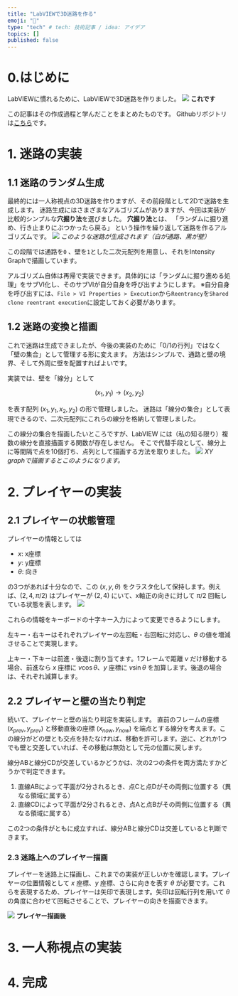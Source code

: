 ```yaml
---
title: "LabVIEWで3D迷路を作る"
emoji: "🤖"
type: "tech" # tech: 技術記事 / idea: アイデア
topics: []
published: false
---
```


# 0.はじめに
LabVIEWに慣れるために、LabVIEWで3D迷路を作りました。
![](/images/labview-3dmaze/3dmaze.gif)
**これです**

この記事はその作成過程と学んだことをまとめたものです。
Githubリポジトリは[こちら](https://github.com/arad166/LabVIEW_3Dmaze)です。

# 1. 迷路の実装
## 1.1 迷路のランダム生成
最終的には一人称視点の3D迷路を作りますが、その前段階として2Dで迷路を生成します。
迷路生成にはさまざまなアルゴリズムがありますが、今回は実装が比較的シンプルな**穴掘り法**を選びました。
**穴掘り法**とは、
「ランダムに掘り進め、行き止まりにぶつかったら戻る」
という操作を繰り返して迷路を作るアルゴリズムです。
![](/images/labview-3dmaze/maze1.png)
*このような迷路が生成されます（白が通路、黒が壁）*

この段階では通路を`0` 、壁を`1`とした二次元配列を用意し、それをIntensity Graphで描画しています。

アルゴリズム自体は再帰で実装できます。具体的には「ランダムに掘り進める処理」をサブVI化し、そのサブVIが自分自身を呼び出すようにします。
※自分自身を呼び出すには、`File > VI Properties > Execution`から`Reentrancy`を`Shared clone reentrant execution`に設定しておく必要があります。

## 1.2 迷路の変換と描画

これで迷路は生成できましたが、今後の実装のために「0/1の行列」ではなく「壁の集合」として管理する形に変えます。
方法はシンプルで、通路と壁の境界、そして外周に壁を配置すればよいです。

実装では、壁を「線分」として

$$
(x_1,y_1) \rightarrow (x_2,y_2)
$$

を表す配列 $(x_1, y_1, x_2, y_2)$ の形で管理しました。
迷路は「線分の集合」として表現できるので、二次元配列にこれらの線分を格納して管理しました。

この線分の集合を描画したいところですが、LabVIEW には（私の知る限り）複数の線分を直接描画する関数が存在しません。
そこで代替手段として、線分上に等間隔で点を10個打ち、点列として描画する方法を取りました。
![](/images/labview-3dmaze/maze2.png)
*XY graphで描画するとこのようになります。*

# 2. プレイヤーの実装
## 2.1 プレイヤーの状態管理

プレイヤーの情報としては
- $x$: x座標
- $y$: y座標
- $\theta$: 向き

の3つがあれば十分なので、この $(x,y,\theta)$ をクラスタ化して保持します。例えば、$(2,4,\pi/2)$ はプレイヤーが $(2,4)$ にいて、x軸正の向きに対して $\pi/2$ 回転している状態を表します。
![](/images/labview-3dmaze/x_y_theta.png)

これらの情報をキーボードの十字キー入力によって変更できるようにします。

左キー・右キーはそれぞれプレイヤーの左回転・右回転に対応し、$\theta$ の値を増減させることで実現します。

上キー・下キーは前進・後退に割り当てます。1フレームで距離 $v$ だけ移動する場合、前進なら $x$ 座標に $v\cos\theta$、$y$ 座標に $v\sin\theta$ を加算します。後退の場合は、それぞれ減算します。

## 2.2 プレイヤーと壁の当たり判定

続いて、プレイヤーと壁の当たり判定を実装します。
直前のフレームの座標 $(x_{prev},y_{prev})$ と移動直後の座標 $(x_{now},y_{now})$ を端点とする線分を考えます。この線分がどの壁とも交点を持たなければ、移動を許可します。逆に、どれか1つでも壁と交差していれば、その移動は無効として元の位置に戻します。



線分ABと線分CDが交差しているかどうかは、次の2つの条件を両方満たすかどうかで判定できます。

1. 直線ABによって平面が2分されるとき、点Cと点Dがその両側に位置する（異なる領域に属する）
2. 直線CDによって平面が2分されるとき、点Aと点Bがその両側に位置する（異なる領域に属する）

この2つの条件がともに成立すれば、線分ABと線分CDは交差していると判断できます。

### 2.3 迷路上へのプレイヤー描画

プレイヤーを迷路上に描画し、これまでの実装が正しいかを確認します。プレイヤーの位置情報として $x$ 座標、$y$ 座標、さらに向きを表す $\theta$ が必要です。これらを表現するため、プレイヤーは矢印で表現します。矢印は回転行列を用いて $\theta$ の角度に合わせて回転させることで、プレイヤーの向きを描画できます。

![](/images/labview-3dmaze/maze_with_player.gif)
**プレイヤー描画後**

# 3. 一人称視点の実装


# 4. 完成